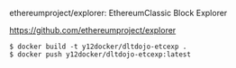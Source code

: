 ethereumproject/explorer: EthereumClassic Block Explorer

https://github.com/ethereumproject/explorer

```
$ docker build -t y12docker/dltdojo-etcexp .
$ docker push y12docker/dltdojo-etcexp:latest
```
